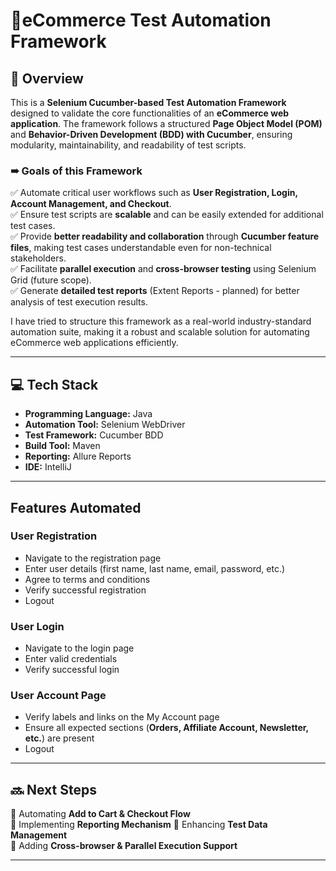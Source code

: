 # 🛒eCommerce Test Automation Framework

## 📝 Overview
This is a **Selenium Cucumber-based Test Automation Framework** designed to validate the core functionalities of an **eCommerce web application**. The framework follows a structured **Page Object Model (POM)** and **Behavior-Driven Development (BDD) with Cucumber**, ensuring modularity, maintainability, and readability of test scripts.

### ➠ Goals of this Framework
✅ Automate critical user workflows such as **User Registration, Login, Account Management, and Checkout**.  
✅ Ensure test scripts are **scalable** and can be easily extended for additional test cases.  
✅ Provide **better readability and collaboration** through **Cucumber feature files**, making test cases understandable even for non-technical stakeholders.  
✅ Facilitate **parallel execution** and **cross-browser testing** using Selenium Grid (future scope).  
✅ Generate **detailed test reports** (Extent Reports - planned) for better analysis of test execution results.

I have tried to structure this framework as a real-world industry-standard automation suite, making it a robust and scalable solution for automating eCommerce web applications efficiently.

---
## 💻 Tech Stack
- **Programming Language:** Java
- **Automation Tool:** Selenium WebDriver
- **Test Framework:** Cucumber BDD
- **Build Tool:** Maven
- **Reporting:** Allure Reports
- **IDE:** IntelliJ
---

## Features Automated

### **User Registration**
- Navigate to the registration page
- Enter user details (first name, last name, email, password, etc.)
- Agree to terms and conditions
- Verify successful registration
- Logout

### **User Login**
- Navigate to the login page
- Enter valid credentials
- Verify successful login

### **User Account Page**
- Verify labels and links on the My Account page
- Ensure all expected sections (**Orders, Affiliate Account, Newsletter, etc.**) are present
- Logout

---

## 🔜 Next Steps
🔹 Automating **Add to Cart & Checkout Flow**  
🔹 Implementing **Reporting Mechanism** 
🔹 Enhancing **Test Data Management**  
🔹 Adding **Cross-browser & Parallel Execution Support**

---